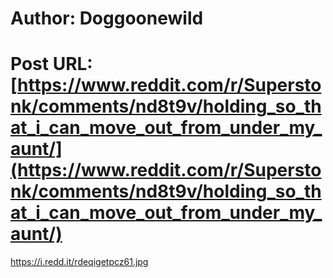 # Author: Doggoonewild
# Post URL: [https://www.reddit.com/r/Superstonk/comments/nd8t9v/holding_so_that_i_can_move_out_from_under_my_aunt/](https://www.reddit.com/r/Superstonk/comments/nd8t9v/holding_so_that_i_can_move_out_from_under_my_aunt/)


https://i.redd.it/rdeqigetpcz61.jpg